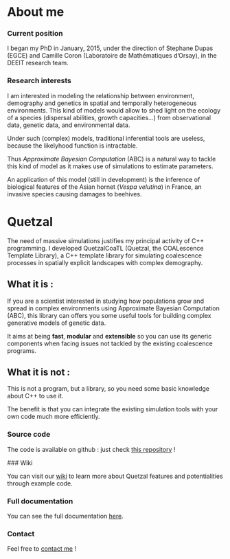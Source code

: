 
# About me

### Current position

I began my PhD in January, 2015, under the direction of Stephane Dupas (EGCE)
and Camille Coron (Laboratoire de Mathématiques d’Orsay), in the DEEIT research team.

### Research interests

I am interested in modeling the relationship between environment, demography and
genetics in spatial and temporally heterogeneous environments. This kind of models
would allow to shed light on the ecology of a species (dispersal abilities, growth
  capacities…) from observational data, genetic data, and environmental data.

Under such (complex) models, traditional inferential tools are useless, because
the likelyhood function is intractable.

Thus _Approximate Bayesian Computation_ (ABC) is a natural way to tackle this
kind of model as it makes use of simulations to estimate parameters.

An application of this model (still in development) is the inference of biological
features of the Asian hornet (_Vespa velutina_) in France, an invasive species
causing damages to beehives.

# Quetzal

The need of massive simulations justifies my principal activity of C++ programming.
I developed QuetzalCoaTL (Quetzal, the COALescence Template Library), a C++
template library for simulating coalescence processes in spatially explicit
landscapes with complex demography.

## What it is :

If you are a scientist interested in studying how populations grow and spread in
complex environments using Approximate Bayesian Computation (ABC), this library
 can offers you some useful tools for building complex generative models of genetic data.

It aims at being **fast**, **modular** and **extensible** so you can use its generic
components when facing issues not tackled by the existing coalescence programs.

## What it is not :

This is not a program, but a library, so you need some basic knowledge about C++ to use it.

The benefit is that you can integrate the existing simulation tools with your own code
much more efficiently.

### Source code

The code is available on github : just check [this repository](https://github.com/Becheler/quetzal) !

### Wiki

You can visit our [wiki](https://github.com/Becheler/quetzal/wiki) to learn more
about Quetzal features and potentialities through example code.

### Full documentation

You can see the full documentation [here](/quetzalAPI/html/index.html).

### Contact

Feel free to [contact me](http://www.egce.cnrs-gif.fr/?p=5860) !

